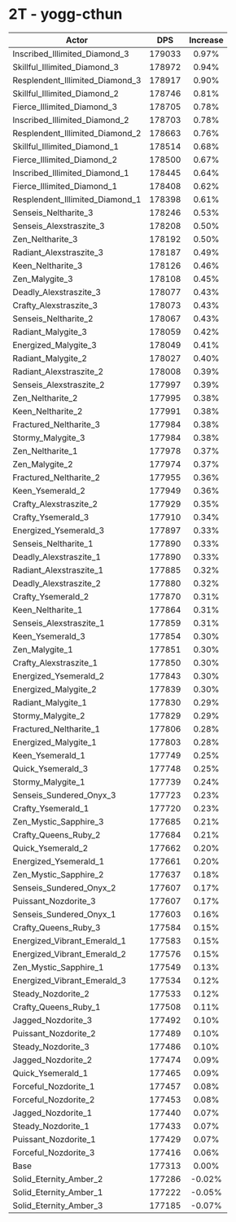 # 2T - yogg-cthun
| Actor | DPS | Increase |
|---|:---:|:---:|
|Inscribed_Illimited_Diamond_3|179033|0.97%|
|Skillful_Illimited_Diamond_3|178972|0.94%|
|Resplendent_Illimited_Diamond_3|178917|0.90%|
|Skillful_Illimited_Diamond_2|178746|0.81%|
|Fierce_Illimited_Diamond_3|178705|0.78%|
|Inscribed_Illimited_Diamond_2|178703|0.78%|
|Resplendent_Illimited_Diamond_2|178663|0.76%|
|Skillful_Illimited_Diamond_1|178514|0.68%|
|Fierce_Illimited_Diamond_2|178500|0.67%|
|Inscribed_Illimited_Diamond_1|178445|0.64%|
|Fierce_Illimited_Diamond_1|178408|0.62%|
|Resplendent_Illimited_Diamond_1|178398|0.61%|
|Senseis_Neltharite_3|178246|0.53%|
|Senseis_Alexstraszite_3|178208|0.50%|
|Zen_Neltharite_3|178192|0.50%|
|Radiant_Alexstraszite_3|178187|0.49%|
|Keen_Neltharite_3|178126|0.46%|
|Zen_Malygite_3|178108|0.45%|
|Deadly_Alexstraszite_3|178077|0.43%|
|Crafty_Alexstraszite_3|178073|0.43%|
|Senseis_Neltharite_2|178067|0.43%|
|Radiant_Malygite_3|178059|0.42%|
|Energized_Malygite_3|178049|0.41%|
|Radiant_Malygite_2|178027|0.40%|
|Radiant_Alexstraszite_2|178008|0.39%|
|Senseis_Alexstraszite_2|177997|0.39%|
|Zen_Neltharite_2|177995|0.38%|
|Keen_Neltharite_2|177991|0.38%|
|Fractured_Neltharite_3|177984|0.38%|
|Stormy_Malygite_3|177984|0.38%|
|Zen_Neltharite_1|177978|0.37%|
|Zen_Malygite_2|177974|0.37%|
|Fractured_Neltharite_2|177955|0.36%|
|Keen_Ysemerald_2|177949|0.36%|
|Crafty_Alexstraszite_2|177929|0.35%|
|Crafty_Ysemerald_3|177910|0.34%|
|Energized_Ysemerald_3|177897|0.33%|
|Senseis_Neltharite_1|177890|0.33%|
|Deadly_Alexstraszite_1|177890|0.33%|
|Radiant_Alexstraszite_1|177885|0.32%|
|Deadly_Alexstraszite_2|177880|0.32%|
|Crafty_Ysemerald_2|177870|0.31%|
|Keen_Neltharite_1|177864|0.31%|
|Senseis_Alexstraszite_1|177859|0.31%|
|Keen_Ysemerald_3|177854|0.30%|
|Zen_Malygite_1|177851|0.30%|
|Crafty_Alexstraszite_1|177850|0.30%|
|Energized_Ysemerald_2|177843|0.30%|
|Energized_Malygite_2|177839|0.30%|
|Radiant_Malygite_1|177830|0.29%|
|Stormy_Malygite_2|177829|0.29%|
|Fractured_Neltharite_1|177806|0.28%|
|Energized_Malygite_1|177803|0.28%|
|Keen_Ysemerald_1|177749|0.25%|
|Quick_Ysemerald_3|177748|0.25%|
|Stormy_Malygite_1|177739|0.24%|
|Senseis_Sundered_Onyx_3|177723|0.23%|
|Crafty_Ysemerald_1|177720|0.23%|
|Zen_Mystic_Sapphire_3|177685|0.21%|
|Crafty_Queens_Ruby_2|177684|0.21%|
|Quick_Ysemerald_2|177662|0.20%|
|Energized_Ysemerald_1|177661|0.20%|
|Zen_Mystic_Sapphire_2|177637|0.18%|
|Senseis_Sundered_Onyx_2|177607|0.17%|
|Puissant_Nozdorite_3|177607|0.17%|
|Senseis_Sundered_Onyx_1|177603|0.16%|
|Crafty_Queens_Ruby_3|177584|0.15%|
|Energized_Vibrant_Emerald_1|177583|0.15%|
|Energized_Vibrant_Emerald_2|177576|0.15%|
|Zen_Mystic_Sapphire_1|177549|0.13%|
|Energized_Vibrant_Emerald_3|177534|0.12%|
|Steady_Nozdorite_2|177533|0.12%|
|Crafty_Queens_Ruby_1|177508|0.11%|
|Jagged_Nozdorite_3|177492|0.10%|
|Puissant_Nozdorite_2|177489|0.10%|
|Steady_Nozdorite_3|177486|0.10%|
|Jagged_Nozdorite_2|177474|0.09%|
|Quick_Ysemerald_1|177465|0.09%|
|Forceful_Nozdorite_1|177457|0.08%|
|Forceful_Nozdorite_2|177453|0.08%|
|Jagged_Nozdorite_1|177440|0.07%|
|Steady_Nozdorite_1|177433|0.07%|
|Puissant_Nozdorite_1|177429|0.07%|
|Forceful_Nozdorite_3|177416|0.06%|
|Base|177313|0.00%|
|Solid_Eternity_Amber_2|177286|-0.02%|
|Solid_Eternity_Amber_1|177222|-0.05%|
|Solid_Eternity_Amber_3|177185|-0.07%|
